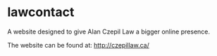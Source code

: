 
# lawcontact

A website designed to give Alan Czepil Law a bigger online presence.

The website can be found at: http://czepillaw.ca/
